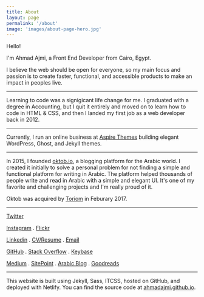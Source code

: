 ```yaml
---
title: About
layout: page
permalink: '/about'
image: 'images/about-page-hero.jpg'
---
```


Hello!

I'm Ahmad Ajmi, a Front End Developer from Cairo, Egypt.

I believe the web should be open for everyone, so my main focus and passion is to create faster, functional, and accessible products to make an impact in peoples live.

---

Learning to code was a signigicant life change for me. I graduated with a degree in Accounting, but I quit it entirely and moved on to learn how to code in HTML & CSS, and then I landed my first job as a web developer back in 2012.

---

Currently, I run an online business at [Aspire Themes](https://aspirethemes.com/) building elegant WordPress, Ghost, and Jekyll themes.

---

In 2015, I founded [oktob.io](https://oktob.io/), a blogging platform for the Arabic world. I created it initially to solve a personal problem for not finding a simple and functional platform for writing in Arabic. The platform helped thousands of people write and read in Arabic with a simple and elegant UI. It's one of my favorite and challenging projects and I'm really proud of it.

Oktob was acquired by [Toriom](http://toriom.com/) in Feburary 2017.

---

<a href='{{ site.twitter }}' target='_blank' rel='me nofollow noopener'>Twitter</a>

<a href='{{ site.instagram }}' target='_blank' rel='me nofollow noopener'>Instagram</a> .
<a href='{{ site.flickr }}' target='_blank' rel='me nofollow noopener'>Flickr</a>

<a href='{{ site.linkedin }}' target='_blank' rel='me nofollow noopener'>Linkedin</a> .
<a href='{{ site.resume }}' target='_blank'>CV/Resume</a> .
<a href='{{ site.mailto }}' target='_blank' rel='me nofollow noopener'>Email</a>

<a href='{{ site.github }}' target='_blank' rel='me nofollow noopener'>GitHub</a> .
<a href='{{ site.stackoverflow }}' target='_blank' rel='me nofollow noopener'>Stack Overflow</a> .
<a href='{{ site.keybase }}' target='_blank' rel='me nofollow noopener'>Keybase</a>

<a href='{{ site.medium }}' target='_blank' rel='me nofollow noopener'>Medium</a> .
<a href='{{ site.sitepoint }}' target='_blank' rel='me nofollow noopener'>SitePoint</a> .
<a href='{{ site.arabicBlog }}' target='_blank' rel='me nofollow noopener'>Arabic Blog</a> .
<a href='{{ site.goodreads }}' target='_blank' rel='me nofollow noopener'>Goodreads</a>

---

This website is built using Jekyll, Sass, ITCSS, hosted on GitHub, and deployed with Netlify. You can find the source code at [ahmadajmi.github.io](https://github.com/ahmadajmi/ahmadajmi.github.io).